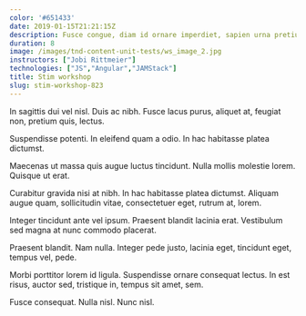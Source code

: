 ```yaml
---
color: '#651433'
date: 2019-01-15T21:21:15Z
description: Fusce congue, diam id ornare imperdiet, sapien urna pretium nisl, ut volutpat sapien arcu sed augue.
duration: 8
image: /images/tnd-content-unit-tests/ws_image_2.jpg
instructors: ["Jobi Rittmeier"]
technologies: ["JS","Angular","JAMStack"]
title: Stim workshop
slug: stim-workshop-823
---
```

In sagittis dui vel nisl. Duis ac nibh. Fusce lacus purus, aliquet at, feugiat non, pretium quis, lectus.

Suspendisse potenti. In eleifend quam a odio. In hac habitasse platea dictumst.

Maecenas ut massa quis augue luctus tincidunt. Nulla mollis molestie lorem. Quisque ut erat.

Curabitur gravida nisi at nibh. In hac habitasse platea dictumst. Aliquam augue quam, sollicitudin vitae, consectetuer eget, rutrum at, lorem.

Integer tincidunt ante vel ipsum. Praesent blandit lacinia erat. Vestibulum sed magna at nunc commodo placerat.

Praesent blandit. Nam nulla. Integer pede justo, lacinia eget, tincidunt eget, tempus vel, pede.

Morbi porttitor lorem id ligula. Suspendisse ornare consequat lectus. In est risus, auctor sed, tristique in, tempus sit amet, sem.

Fusce consequat. Nulla nisl. Nunc nisl.
